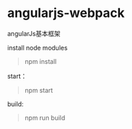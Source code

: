 # angularjs-webpack
angularJs基本框架

install node modules
> npm install

start：
> npm start

build:
> npm run build

